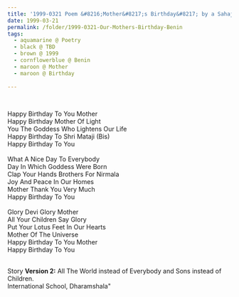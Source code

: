 ```yaml
---
title: '1999-0321 Poem &#8216;Mother&#8217;s Birthday&#8217; by a Sahaja Yogi Musician from Benin'
date: 1999-03-21
permalink: /folder/1999-0321-Our-Mothers-Birthday-Benin
tags:
  - aquamarine @ Poetry
  - black @ TBD
  - brown @ 1999
  - cornflowerblue @ Benin
  - maroon @ Mother
  - maroon @ Birthday
 
---
```


<br>

<p>
Happy Birthday To You Mother<br>
Happy Birthday Mother Of Light<br>
You The Goddess Who Lightens Our Life<br>
Happy Birthday To Shri Mataji (Bis)<br>
Happy Birthday To You<br>
<br>
What A Nice Day To Everybody<br>
Day In Which Goddess Were Born<br>
Clap Your Hands Brothers For Nirmala<br> 
Joy And Peace In Our Homes<br>
Mother Thank You Very Much<br>
Happy Birthday To You<br>
<br>
Glory Devi Glory Mother<br>
All Your Children Say Glory<br>
Put Your Lotus Feet In Our Hearts<br>
Mother Of The Universe<br>
Happy Birthday To You Mother<br>
Happy Birthday To You<br>
</p>

<br>

<wave-list>
<list-title color="DarkSeaGreen" width="25">Story</list-title>
  <list-item color="BlanchedAlmond" width="280"><b>Version 2:</b> All The World instead of Everybody and Sons instead of Children.<br> 
International School, Dharamshala"</list-item>
</wave-list>